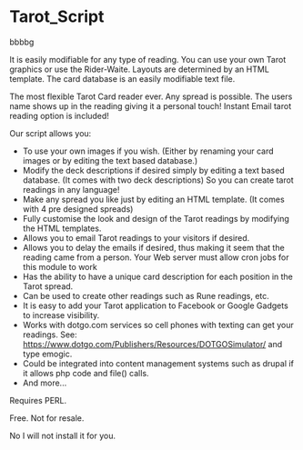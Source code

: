 # Tarot_Script

bbbbg

It is easily modifiable for any type of reading. You can use your own Tarot graphics or use the Rider-Waite. Layouts are determined by an HTML template. The card database is an easily modifiable text file.

The most flexible Tarot Card reader ever. Any spread is possible. The users name shows up in the reading giving it a personal touch! Instant Email tarot reading option is included!

Our script allows you:
- To use your own images if you wish. (Either by renaming your card images or by editing the text based database.)
- Modify the deck descriptions if desired simply by editing a text based database. (It comes with two deck descriptions) So you can create tarot readings in any language!
- Make any spread you like just by editing an HTML template. (It comes with 4 pre designed spreads)
- Fully customise the look and design of the Tarot readings by modifying the HTML templates.
- Allows you to email Tarot readings to your visitors if desired.
- Allows you to delay the emails if desired, thus making it seem that the reading came from a person. Your Web server must allow cron jobs for this module to work
- Has the ability to have a unique card description for each position in the Tarot spread.
- Can be used to create other readings such as Rune readings, etc.
- It is easy to add your Tarot application to Facebook or Google Gadgets to increase visibility.
- Works with dotgo.com services so cell phones with texting can get your readings. See: https://www.dotgo.com/Publishers/Resources/DOTGOSimulator/ and type emogic.
- Could be integrated into content management systems such as drupal if it allows php code and file() calls.
- And more...

Requires PERL.

Free. Not for resale.

No I will not install it for you.
